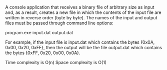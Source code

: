 A console application that receives a binary file of arbitrary size as input and, as a result, creates a new file in which the contents of the input file are written in reverse order (byte by byte). The names of the input and output files must be passed through command line options:

program.exe input.dat output.dat

For example, if the input file is input.dat which contains the bytes {0x0A, 0x00, 0x20, 0xFF}, then the output will be the file output.dat which contains the bytes {0xFF, 0x20, 0x00, 0x0A}.

Time complexity is O(n)
Space complexity is O(1)

